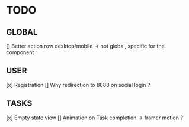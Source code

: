 # TODO

## GLOBAL

[] Better action row desktop/mobile -> not global, specific for the component

## USER

[x] Registration
[] Why redirection to 8888 on social login ?

## TASKS

[x] Empty state view
[] Animation on Task completion -> framer motion ?
